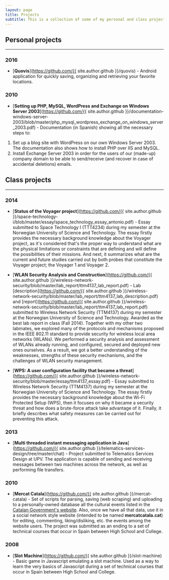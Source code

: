 ```yaml
---
layout: page
title: Projects
subtitle: This is a collection of some of my personal and class projects. Although some might be better/bigger than others, the main purpose they serve is for me to learn, practice, test or play with all those things that interest me or I am feeling curious at some point in time. A more updated list of them can also be found on my <a href="https://github.com/afranques44">Github</a>.
---
```


## Personal projects
---

### 2016
- [**Quovis**](https://github.com/{{ site.author.github }}/quovis) - Android application for quickly saving, organizing and retrieving your favorite locations.

### 2010
- [**Setting up PHP, MySQL, WordPress and Exchange on Windows Server 2003**](https://github.com/{{ site.author.github }}/documentation-windows-server-2003/blob/master/php_mysql_wordpress_exchange_on_windows_server_2003.pdf) - Documentation (in Spanish) showing all the necessary steps to:
1. Set up a blog site with WordPress on our own Windows Server 2003. The documentation also shows how to install PHP over IIS and MySQL.
2. Install Exchange Server 2003 in order for the users of our (made-up) company domain to be able to send/receive (and recover in case of accidental deletions) emails.


## Class projects
---

### 2014
- [**Status of the Voyager project**](https://github.com/{{ site.author.github }}/space-technology-i/blob/master/essay/space_technology_essay_antonio.pdf) - Essay submitted to Space Technology I (TTT4234) during my semester at the Norwegian University of Science and Technology. The essay firstly provides the necessary background knowledge about the Voyager project, as it's considered that's the proper way to understand what are the physical limitations or constraints that are defining and will define the possibilities of their missions. And next, it summarizes what are the current and future studies carried out by both probes that constitute the Voyager project; the Voyager 1 and Voyager 2.

- [**WLAN Security Analysis and Construction**](https://github.com/{{ site.author.github }}/wireless-network-security/blob/master/lab_report/ttm4137_lab_report.pdf) - Lab [description](https://github.com/{{ site.author.github }}/wireless-network-security/blob/master/lab_report/ttm4137_lab_description.pdf) and [report](https://github.com/{{ site.author.github }}/wireless-network-security/blob/master/lab_report/ttm4137_lab_report.pdf) submitted to Wireless Network Security (TTM4137) during my semester at the Norwegian University of Science and Technology. Awarded as the best lab report in class (Fall 2014). Together with my other two labmates, we explored many of the protocols and mechanisms proposed in the IEEE 802.11 standard to provide security for wireless local area networks (WLANs). We performed a security analysis and assessment of WLANs already running, and configured, secured and deployed new ones ourselves. As a result, we got a better understanding of the weaknesses, strengths of these security mechanisms, and the challenges of WLAN security management. 

- [**WPS: A user configuration facility that became a threat**](https://github.com/{{ site.author.github }}/wireless-network-security/blob/master/essay/ttm4137_essay.pdf) - Essay submitted to Wireless Network Security (TTM4137) during my semester at the Norwegian University of Science and Technology. The essay firstly provides the necessary background knowledge about the Wi-Fi Protected Setup (WPS), then it focuses on why it became a security threat and how does a brute-force attack take advantage of it. Finally, it briefly describes what safety measures can be carried out for preventing this attack.

### 2013
- [**Multi threaded instant messaging application in Java**](https://github.com/{{ site.author.github }}/telematics-services-design/tree/master/chat) - Project submitted to Telematics Services Design at UPV. The application is capable of sending and receiving messages between two machines across the network, as well as performing file transfers.

### 2010
- [**Mercat Catala**](https://github.com/{{ site.author.github }}/mercat-catala) - Set of scripts for parsing, saving (web scraping) and uploading to a personally-owned database all the cultural events listed in the [Catalan Government's website](http://agenda.cultura.gencat.cat/). Also, once we have all that data, use it in a social network style website (intended to be named **mercatcatala.cat**) for editing, commenting, liking/disliking, etc. the events among the website users. The project was submitted as an ending to a set of technical courses that occur in Spain between High School and College.

### 2008
- [**Slot Machine**](https://github.com/{{ site.author.github }}/slot-machine) - Basic game in Javascript emulating a slot machine. Used as a way to learn the very basics of Javascript during a set of technical courses that occur in Spain between High School and College.